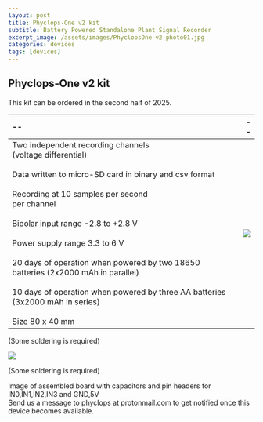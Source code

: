 ```yaml
---
layout: post
title: Phyclops-One v2 kit
subtitle: Battery Powered Standalone Plant Signal Recorder
excerpt_image: /assets/images/PhyclopsOne-v2-photo01.jpg
categories: devices
tags: [devices]
---
```


## Phyclops-One v2 kit
This kit can be ordered in the second half of 2025.

|--|--|
| :---- | --------------: | 
| Two independent recording channels<br>(voltage differential) <br><br> Data written to micro-SD card in binary and csv format <br><br> Recording at 10 samples per second<br>per channel  <br><br> Bipolar input range -2.8 to +2.8 V <br><br> Power supply range 3.3 to 6 V <br><br>  20 days of operation when powered by two 18650 batteries (2x2000 mAh in parallel)  <br><br> 10 days of operation when powered by three AA batteries (3x2000 mAh in series) <br><br> Size 80 x 40 mm  |  ![][PHOTO1]    |

(Some soldering is required)

![][PHOTO2]

(Some soldering is required)

Image of assembled board with capacitors and pin headers for IN0,IN1,IN2,IN3  and  GND,5V  
Send us a message to phyclops at protonmail.com  to get notified once this device becomes available.

[PHOTO1]: /assets/images/PhyclopsOne-v2-photo01.jpg
[PHOTO2]: /assets/images/PhyclopsOne-v2-photo02.jpg
